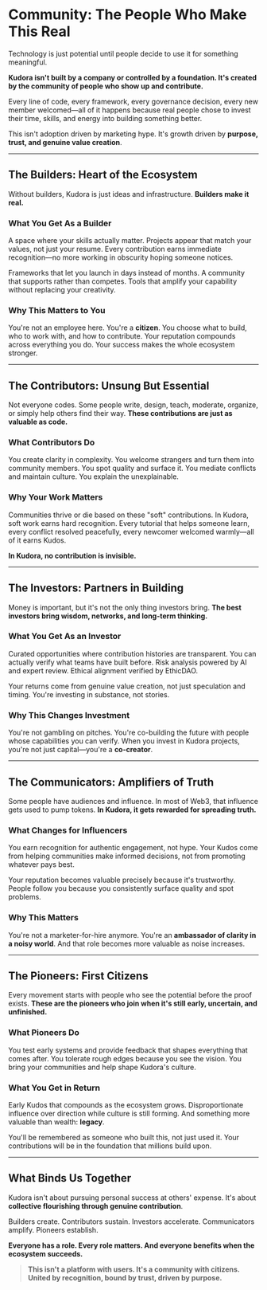 # Community: The People Who Make This Real

Technology is just potential until people decide to use it for something meaningful.

**Kudora isn't built by a company or controlled by a foundation. It's created by the community of people who show up and contribute.**

Every line of code, every framework, every governance decision, every new member welcomed—all of it happens because real people chose to invest their time, skills, and energy into building something better.

This isn't adoption driven by marketing hype. It's growth driven by **purpose, trust, and genuine value creation**.  

---

## The Builders: Heart of the Ecosystem

Without builders, Kudora is just ideas and infrastructure. **Builders make it real.**

### What You Get As a Builder

A space where your skills actually matter. Projects appear that match your values, not just your resume. Every contribution earns immediate recognition—no more working in obscurity hoping someone notices.

Frameworks that let you launch in days instead of months. A community that supports rather than competes. Tools that amplify your capability without replacing your creativity.

### Why This Matters to You

You're not an employee here. You're a **citizen**. You choose what to build, who to work with, and how to contribute. Your reputation compounds across everything you do. Your success makes the whole ecosystem stronger.

---

## The Contributors: Unsung But Essential

Not everyone codes. Some people write, design, teach, moderate, organize, or simply help others find their way. **These contributions are just as valuable as code.**

### What Contributors Do

You create clarity in complexity. You welcome strangers and turn them into community members. You spot quality and surface it. You mediate conflicts and maintain culture. You explain the unexplainable.

### Why Your Work Matters

Communities thrive or die based on these "soft" contributions. In Kudora, soft work earns hard recognition. Every tutorial that helps someone learn, every conflict resolved peacefully, every newcomer welcomed warmly—all of it earns Kudos.

**In Kudora, no contribution is invisible.**

---

## The Investors: Partners in Building

Money is important, but it's not the only thing investors bring. **The best investors bring wisdom, networks, and long-term thinking.**

### What You Get As an Investor

Curated opportunities where contribution histories are transparent. You can actually verify what teams have built before. Risk analysis powered by AI and expert review. Ethical alignment verified by EthicDAO.

Your returns come from genuine value creation, not just speculation and timing. You're investing in substance, not stories.

### Why This Changes Investment

You're not gambling on pitches. You're co-building the future with people whose capabilities you can verify. When you invest in Kudora projects, you're not just capital—you're a **co-creator**.

---

## The Communicators: Amplifiers of Truth

Some people have audiences and influence. In most of Web3, that influence gets used to pump tokens. **In Kudora, it gets rewarded for spreading truth.**

### What Changes for Influencers

You earn recognition for authentic engagement, not hype. Your Kudos come from helping communities make informed decisions, not from promoting whatever pays best.

Your reputation becomes valuable precisely because it's trustworthy. People follow you because you consistently surface quality and spot problems.

### Why This Matters

You're not a marketer-for-hire anymore. You're an **ambassador of clarity in a noisy world**. And that role becomes more valuable as noise increases.

---

## The Pioneers: First Citizens

Every movement starts with people who see the potential before the proof exists. **These are the pioneers who join when it's still early, uncertain, and unfinished.**

### What Pioneers Do

You test early systems and provide feedback that shapes everything that comes after. You tolerate rough edges because you see the vision. You bring your communities and help shape Kudora's culture.

### What You Get in Return

Early Kudos that compounds as the ecosystem grows. Disproportionate influence over direction while culture is still forming. And something more valuable than wealth: **legacy**.

You'll be remembered as someone who built this, not just used it. Your contributions will be in the foundation that millions build upon.

---

## What Binds Us Together

Kudora isn't about pursuing personal success at others' expense. It's about **collective flourishing through genuine contribution**.

Builders create. Contributors sustain. Investors accelerate. Communicators amplify. Pioneers establish.

**Everyone has a role. Every role matters. And everyone benefits when the ecosystem succeeds.**

> **This isn't a platform with users. It's a community with citizens.**  
> **United by recognition, bound by trust, driven by purpose.**
